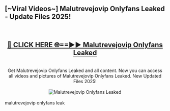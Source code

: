 <h2>[~Viral Videos~] Malutrevejovip Onlyfans Leaked - Update Files 2025!</h2>
<br>
<div align="center">
<h2><a href="https://betterlinks.top/A2PfLJ" rel="nofollow">🔴 CLICK HERE 🌐==►► Malutrevejovip Onlyfans Leaked</a></h2>
<br>
Get Malutrevejovip Onlyfans Leaked and all content. Now you can access all videos and pictures of Malutrevejovip Onlyfans Leaked. New Updated Files 2025!
<br>
<br>
<a href="https://betterlinks.top/A2PfLJ" rel="nofollow" data-target="animated-image.originalLink"><img src="https://i.ibb.co.com/WyWwxjT/player-gif2.gif" alt="Malutrevejovip Onlyfans Leaked" style="max-width: 100%; display: inline-block;" data-target="animated-image.originalImage"></a>
</div>
<br>
malutrevejovip onlyfans leak